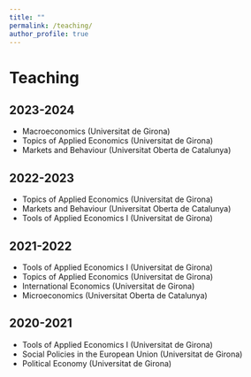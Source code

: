 ```yaml
---
title: ""
permalink: /teaching/
author_profile: true
---
```

Teaching
======

## 2023-2024

- Macroeconomics (Universitat de Girona)
- Topics of Applied Economics (Universitat de Girona)
- Markets and Behaviour (Universitat Oberta de Catalunya)

## 2022-2023

- Topics of Applied Economics (Universitat de Girona)
- Markets and Behaviour (Universitat Oberta de Catalunya)
- Tools of Applied Economics I (Universitat de Girona)

## 2021-2022

- Tools of Applied Economics I (Universitat de Girona)
- Topics of Applied Economics (Universitat de Girona)
- International Economics (Universitat de Girona)
- Microeconomics (Universitat Oberta de Catalunya)

## 2020-2021

- Tools of Applied Economics I (Universitat de Girona)
- Social Policies in the European Union (Universitat de Girona)
- Political Economy (Universitat de Girona)
